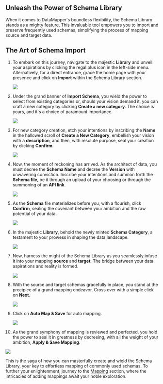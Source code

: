 ## Unleash the Power of Schema Library

When it comes to DataMapper's boundless flexibility, the Schema Library stands as a mighty feature. This invaluable tool empowers you to import and preserve frequently used schemas, simplifying the process of mapping source and target data.

## The Art of Schema Import

1. To embark on this journey, navigate to the majestic **Library** and unveil your aspirations by clicking the regal plus icon in the left-side menu. Alternatively, for a direct entrance, grace the home page with your presence and click on **Import** within the Schema Library section.

   ![](media/sl-schema.png)

2. Under the grand banner of **Import Schema**, you wield the power to select from existing categories or, should your vision demand it, you can craft a new category by clicking **Create a new category**. The choice is yours, and it's a choice of paramount importance.

   ![](media/sl-create-new-category.png)

3. For new category creation, etch your intentions by inscribing the **Name** in the hallowed scroll of **Create a New Category**, embellish your vision with a **description**, and then, with resolute purpose, seal your creation by clicking **Confirm**.

   ![](media/sl-category-name.png)

4. Now, the moment of reckoning has arrived. As the architect of data, you must decree the **Schema Name** and decree the **Version** with unwavering conviction. Inscribe your intentions and summon forth the **Schema file**, be it through an upload of your choosing or through the summoning of an **API link**.

   ![](media/sl-schema-version.png)

5. As the **Schema** file materializes before you, with a flourish, click **Confirm**, sealing the covenant between your ambition and the raw potential of your data.

   ![](media/sl-confirm-import.png)

6. In the majestic **Library**, behold the newly minted **Schema Category**, a testament to your prowess in shaping the data landscape.

   ![](media/sl-confirm-import.png)

7. Now, harness the might of the Schema Library as you seamlessly infuse it into your mapping **source** and **target**. The bridge between your data aspirations and reality is formed.

   ![](media/sl-add-source.png)

8. With the source and target schemas gracefully in place, you stand at the precipice of a grand mapping endeavor. Cross over with a simple click on **Next**.

   ![](media/sl-add-sourse-target.png)

9. Click on **Auto Map & Save** for auto mapping.

   ![](media/sl-auto-save-map.png)

11. As the grand symphony of mapping is reviewed and perfected, you hold the power to seal it in greatness by decreeing, with all the weight of your ambition, **Apply & Save Mapping**.

   ![](media/sl-apply-mapping.png)

This is the saga of how you can masterfully create and wield the Schema Library, your key to effortless mapping of commonly used schemas. To further your enlightenment, journey to the [Mapping](Mapping.md) section, where the intricacies of adding mappings await your noble exploration.
